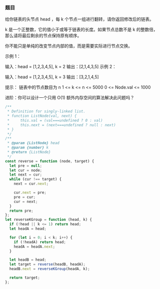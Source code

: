 <!-- @format -->

### 题目

给你链表的头节点 head ，每 k 个节点一组进行翻转，请你返回修改后的链表。

k 是一个正整数，它的值小于或等于链表的长度。如果节点总数不是 k 的整数倍，那么请将最后剩余的节点保持原有顺序。

你不能只是单纯的改变节点内部的值，而是需要实际进行节点交换。

示例 1：

输入：head = [1,2,3,4,5], k = 2
输出：[2,1,4,3,5]
示例 2：

输入：head = [1,2,3,4,5], k = 3
输出：[3,2,1,4,5]

提示：
链表中的节点数目为 n
1 <= k <= n <= 5000
0 <= Node.val <= 1000

进阶：你可以设计一个只用 O(1) 额外内存空间的算法解决此问题吗？

```js
/**
 * Definition for singly-linked list.
 * function ListNode(val, next) {
 *     this.val = (val===undefined ? 0 : val)
 *     this.next = (next===undefined ? null : next)
 * }
 */
/**
 * @param {ListNode} head
 * @param {number} k
 * @return {ListNode}
 */
const reverse = function (node, target) {
  let pre = null;
  let cur = node;
  let next = cur;
  while (cur !== target) {
    next = cur.next;

    cur.next = pre;
    pre = cur;
    cur = next;
  }
  return pre;
};
let reverseKGroup = function (head, k) {
  if (!head || k <= 1) return head;
  let headA = head;

  for (let i = 0; i < k; i++) {
    if (!headA) return head;
    headA = headA.next;
  }

  let headB = head;
  let target = reverse(headB, headA);
  headB.next = reverseKGroup(headA, k);

  return target;
};
```
